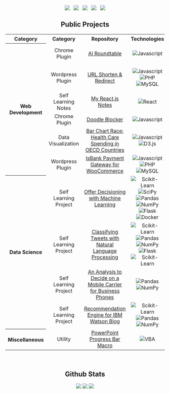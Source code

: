 <!--
    Shields: https://shields.io/
    Icons:   https://simpleicons.org/
-->

<div align="center">
<a href="https://cacarer.com"><img src="https://img.shields.io/badge/-cacarer.com-yellowgreen?style=flat-square&logo=Google%20Chrome&logoColor=white"></a>
&nbsp;
<a href="https://www.linkedin.com/in/cansinacarer/"><img src="https://img.shields.io/badge/-Linkedin-blue?style=flat-square&logo=linkedin"></a>
&nbsp;
<a href="mailto:cansinacarer+github@gmail.com"><img src="https://img.shields.io/badge/-Email-red?style=flat-square&logo=gmail&logoColor=white"></a>
&nbsp;
<a href="#"><img src="https://img.shields.io/badge/-Canada-blueviolet?style=flat-square&logo=Google%20Maps&logoColor=white"></a>
&nbsp;
<a href="#"><img src="https://komarev.com/ghpvc/?username=cansinacarer&label=Visitors&color=0e75b6&style=flat-square" /></a>

<br/>

## Public Projects

<table style="text-align: center;">
    <tr>
        <th>Category</th>
        <th>Category</th>
        <th>Repository</th>
        <th>Technologies</th>
        <th>Demo/Listing</th>
    </tr>
    <tr>
        <th rowspan="7">Web Development</th>
    </tr>
    <tr>
        <td>Chrome Plugin</td>
        <td>
            <a href="https://github.com/cansinacarer/ai-roundtable">AI Roundtable
            </a>
        </td>
        <td>
            <img src="https://img.shields.io/badge/JavaScript-black?style=flat-square&logo=JavaScript" alt="Javascript" />
        </td>
        <td><a href="https://chromewebstore.google.com/detail/ai-roundtable/pldlelgldijcogjpoghbkfiglajppjfc" target="_blank">See on Chrome Web Store</a></td>
    </tr>
    <tr>
        <td>Wordpress Plugin</td>
        <td>
            <a href="https://github.com/cansinacarer/CCA-URL-Shorten-Redirect">URL Shorten & Redirect
            </a>
        </td>
        <td>
            <img src="https://img.shields.io/badge/JavaScript-black?style=flat-square&logo=JavaScript" alt="Javascript" />
            <img src="https://img.shields.io/badge/PHP-black?style=flat-square&logo=PHP" alt="PHP" />
            <img src="https://img.shields.io/badge/MySQL-black?style=flat-square&logo=MySQL" alt="MySQL" />
        </td>
        <td>
            <a href="https://wordpress.org/plugins/cca-url-shorten-redirect/" target="_blank">See on WordPress Plugin Directory</a>
        </td>
    </tr>
    <tr>
        <td>
            Self Learning Notes
        </td>
        <td>
            <a href="https://github.com/cansinacarer/React-Learnings">My React.js Notes
            </a>
        </td>
        <td>
            <img src="https://img.shields.io/badge/React-black?style=flat-square&logo=React" alt="React" />
        </td>
        <td>
            n/a
        </td>
    </tr>
    <tr>
        <td>Chrome Plugin</td>
        <td>
            <a href="https://github.com/cansinacarer/Doodle-Blocker-for-Google">Doodle Blocker
            </a>
        </td>
        <td>
            <img src="https://img.shields.io/badge/JavaScript-black?style=flat-square&logo=JavaScript" alt="Javascript" />
        </td>
        <td>Sold, no longer listed</td>
    </tr>
    <tr>
        <td>Data Visualization</td>
        <td>
            <a href="https://github.com/cansinacarer/Bar-Chart-Race">Bar Chart Race: Health Care Spending in OECD Countries
            </a>
        </td>
        <td>
            <img src="https://img.shields.io/badge/JavaScript-black?style=flat-square&logo=JavaScript" alt="Javascript" />
            <img src="https://img.shields.io/badge/D3.js-black?style=flat-square&logo=D3.js" alt="D3.js" />
        </td>
        <td>
            <a href="https://observablehq.com/@cansin/health-care-spending-in-oecd-countries" target="_blank">See Demo</a>
        </td>
    </tr>
    <tr>
        <td>Wordpress Plugin</td>
        <td>
            <a href="https://github.com/cansinacarer/IsBank-VPOS-Gateway-for-WooCommerce">IsBank Payment Gateway for WooCommerce
            </a>
        </td>
        <td>
            <img src="https://img.shields.io/badge/JavaScript-black?style=flat-square&logo=JavaScript" alt="Javascript" />
            <img src="https://img.shields.io/badge/PHP-black?style=flat-square&logo=PHP" alt="PHP" />
            <img src="https://img.shields.io/badge/MySQL-black?style=flat-square&logo=MySQL" alt="MySQL" />
        </td>
        <td>
            n/a
        </td>
    </tr>
    <tr>
        <th rowspan="5">Data Science</th>
    </tr>
    <tr>
        <td>
            Self Learning Project
        </td>
        <td>
            <a href="https://github.com/cansinacarer/Offer-Decisioning-with-Machine-Learning">Offer Decisioning with Machine Learning</a>
        </td>
        <td>
            <img src="https://shields.io/badge/-scikit learn-black?style=flat-square&logo=scikit-learn" alt="Scikit-Learn" />
            <img src="https://img.shields.io/badge/SciPy-black?style=flat-square&logo=scipy" alt="SciPy" />
            <img src="https://img.shields.io/badge/Pandas-black?style=flat-square&logo=pandas" alt="Pandas" />
            <img src="https://img.shields.io/badge/NumPy-black?style=flat-square&logo=numpy" alt="NumPy" />
            <img src="https://shields.io/badge/-Flask-black?style=flat-square&logo=Flask" alt="Flask" />
            <img src="https://shields.io/badge/-CD%20with%20Docker-black?style=flat-square&logo=Docker" alt="Docker" />
        </td>
        <td>
            <a href="https://offer-decisioning-starbucks.montreal.cansin.net/">Demo Web App</a>
        </td>
    </tr>
    <tr>
        <td>
            Self Learning Project
        </td>
        <td>
            <a href="https://github.com/cansinacarer/Classifying-Messages-with-NLP">Classifying Tweets with Natural Language Processing</a>
        </td>
        <td>
            <img src="https://shields.io/badge/-scikit learn-black?style=flat-square&logo=scikit-learn" alt="Scikit-Learn" />
            <img src="https://img.shields.io/badge/Pandas-black?style=flat-square&logo=pandas" alt="Pandas" />
            <img src="https://img.shields.io/badge/NumPy-black?style=flat-square&logo=numpy" alt="NumPy" />
            <img src="https://shields.io/badge/-Flask-black?style=flat-square&logo=Flask" alt="Flask" />
            <img src="https://shields.io/badge/-NLTK-black?style=flat-square" alt="Scikit-Learn" />
        </td>
        <td>
            n/a
        </td>
    </tr>
    <tr>
        <td>
            Self Learning Project
        </td>
        <td>
            <a href="https://github.com/cansinacarer/Choosing-a-Mobile-Carrier-for-Business-Phones">An Analysis to Decide on a Mobile Carrier for Business Phones</a>
        </td>
        <td>
            <img src="https://img.shields.io/badge/Pandas-black?style=flat-square&logo=pandas" alt="Pandas" />
            <img src="https://img.shields.io/badge/NumPy-black?style=flat-square&logo=numpy" alt="NumPy" />
        </td>
        <td>
            n/a
        </td>
    </tr>
    <tr>
        <td>
            Self Learning Project
        </td>
        <td>
            <a href="https://github.com/cansinacarer/Recommendations-with-IBM-Watson-Studio-Platform">Recommendation Engine for IBM Watson Blog
            </a>
        </td>
        <td>
            <img src="https://shields.io/badge/-scikit learn-black?style=flat-square&logo=scikit-learn" alt="Scikit-Learn" />
            <img src="https://img.shields.io/badge/Pandas-black?style=flat-square&logo=pandas" alt="Pandas" />
            <img src="https://img.shields.io/badge/NumPy-black?style=flat-square&logo=numpy" alt="NumPy" />
        </td>
        <td>
            n/a
        </td>
    </tr>
    <tr>
        <th>Miscellaneous</th>
        <td>
            Utility
        </td>
        <td>
            <a href="https://github.com/cansinacarer/PowerPoint-Progress-Bar-Macro">PowerPoint Progress Bar Macro
            </a>
        </td>
        <td>
            <img src="https://img.shields.io/badge/VBA-black?style=flat-square&logo=Microsoft%20PowerPoint" alt="VBA" />
        </td>
        <td>
            n/a
        </td>
    </tr>
</table>

<br />

## Github Stats

![](http://github-profile-summary-cards.vercel.app/api/cards/profile-details?username=cansinacarer&theme=dracula)
![](http://github-profile-summary-cards.vercel.app/api/cards/repos-per-language?username=cansinacarer&theme=dracula)
![](http://github-profile-summary-cards.vercel.app/api/cards/most-commit-language?username=cansinacarer&theme=dracula)

</div>
